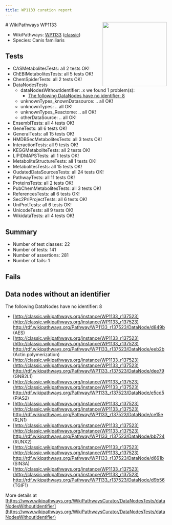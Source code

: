 ```yaml
---
title: WP1133 curation report
---
```


<img style="float: right; width: 200px" src="https://upload.wikimedia.org/wikipedia/commons/thumb/8/83/Wplogo_with_text_500.png/640px-Wplogo_with_text_500.png" />
# WikiPathways WP1133

* WikiPathways: [WP1133](https://wikipathways.org/pathways/WP1133) ([classic](https://classic.wikipathways.org/instance/WP1133))
* Species: Canis familiaris
## Tests
* CASMetabolitesTests: all 2 tests OK!
* ChEBIMetabolitesTests: all 5 tests OK!
* ChemSpiderTests: all 2 tests OK!
* DataNodesTests
    * dataNodesWithoutIdentifier: .x we found 1 problem(s):
        * [The following DataNodes have no identifier: 8](#d2d32fa7)
    * unknownTypes_knownDatasource: .. all OK!
    * unknownTypes: .. all OK!
    * unknownTypes_Reactome: .. all OK!
    * otherDataSource: .. all OK!
* EnsemblTests: all 4 tests OK!
* GeneTests: all 6 tests OK!
* GeneralTests: all 15 tests OK!
* HMDBSecMetabolitesTests: all 3 tests OK!
* InteractionTests: all 9 tests OK!
* KEGGMetaboliteTests: all 2 tests OK!
* LIPIDMAPSTests: all 1 tests OK!
* MetaboliteStructureTests: all 1 tests OK!
* MetabolitesTests: all 15 tests OK!
* OudatedDataSourcesTests: all 24 tests OK!
* PathwayTests: all 11 tests OK!
* ProteinsTests: all 2 tests OK!
* PubChemMetabolitesTests: all 3 tests OK!
* ReferencesTests: all 6 tests OK!
* Sec2PriProjectTests: all 6 tests OK!
* UniProtTests: all 6 tests OK!
* UnicodeTests: all 9 tests OK!
* WikidataTests: all 4 tests OK!


## Summary

* Number of test classes: 22
* Number of tests: 141
* Number of assertions: 281
* Number of fails: 1

## Fails

<a name="d2d32fa7" />

## Data nodes without an identifier

The following DataNodes have no identifier: 8

* [http://classic.wikipathways.org/instance/WP1133_r137523](http://classic.wikipathways.org/instance/WP1133_r137523) http://rdf.wikipathways.org/Pathway/WP1133_r137523/DataNode/d849b (AES)
* [http://classic.wikipathways.org/instance/WP1133_r137523](http://classic.wikipathways.org/instance/WP1133_r137523) http://rdf.wikipathways.org/Pathway/WP1133_r137523/DataNode/eeb2b (Actin polymerization)
* [http://classic.wikipathways.org/instance/WP1133_r137523](http://classic.wikipathways.org/instance/WP1133_r137523) http://rdf.wikipathways.org/Pathway/WP1133_r137523/DataNode/dee79 (GNB2L1)
* [http://classic.wikipathways.org/instance/WP1133_r137523](http://classic.wikipathways.org/instance/WP1133_r137523) http://rdf.wikipathways.org/Pathway/WP1133_r137523/DataNode/e5cd5 (PIAS2)
* [http://classic.wikipathways.org/instance/WP1133_r137523](http://classic.wikipathways.org/instance/WP1133_r137523) http://rdf.wikipathways.org/Pathway/WP1133_r137523/DataNode/ce15e (RLN1)
* [http://classic.wikipathways.org/instance/WP1133_r137523](http://classic.wikipathways.org/instance/WP1133_r137523) http://rdf.wikipathways.org/Pathway/WP1133_r137523/DataNode/bb724 (RUNX2)
* [http://classic.wikipathways.org/instance/WP1133_r137523](http://classic.wikipathways.org/instance/WP1133_r137523) http://rdf.wikipathways.org/Pathway/WP1133_r137523/DataNode/d661b (SIN3A)
* [http://classic.wikipathways.org/instance/WP1133_r137523](http://classic.wikipathways.org/instance/WP1133_r137523) http://rdf.wikipathways.org/Pathway/WP1133_r137523/DataNode/d9b56 (TGIF1)


More details at [https://www.wikipathways.org/WikiPathwaysCurator/DataNodesTests/dataNodesWithoutIdentifier](https://www.wikipathways.org/WikiPathwaysCurator/DataNodesTests/dataNodesWithoutIdentifier)

